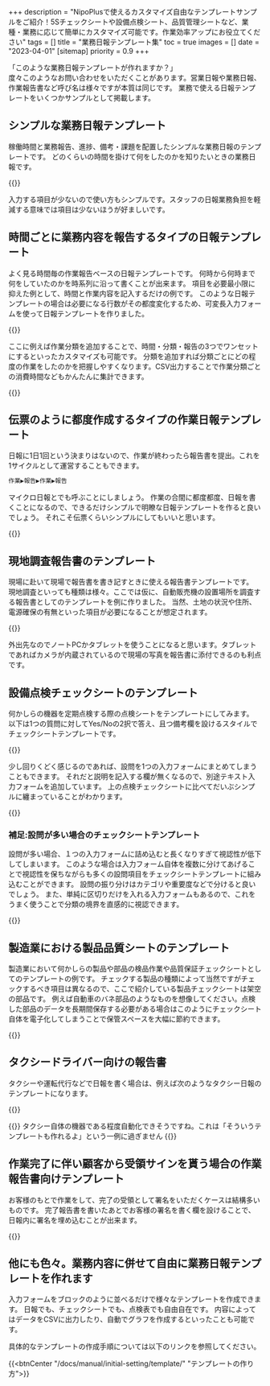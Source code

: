 +++
description = "NipoPlusで使えるカスタマイズ自由なテンプレートサンプルをご紹介！5Sチェックシートや設備点検シート、品質管理シートなど、業種・業務に応じて簡単にカスタマイズ可能です。作業効率アップにお役立てください"
tags = []
title = "業務日報テンプレート集"
toc = true
images = []
date = "2023-04-01"
[sitemap]
  priority = 0.9
+++

「このような業務日報テンプレートが作れますか？」  
度々このようなお問い合わせをいただくことがあります。営業日報や業務日報、作業報告書など呼び名は様々ですが本質は同じです。
業務で使える日報テンプレートをいくつかサンプルとして掲載します。

## シンプルな業務日報テンプレート

稼働時間と業務報告、進捗、備考・課題を配置したシンプルな業務日報のテンプレートです。
どのくらいの時間を掛けて何をしたのかを知りたいときの業務日報です。

{{<appscreen filename="sample1" title="業務日報テンプレートサンプル1">}}

入力する項目が少ないので使い方もシンプルです。スタッフの日報業務負担を軽減する意味では項目は少ないほうが好ましいです。

## 時間ごとに業務内容を報告するタイプの日報テンプレート

よく見る時間毎の作業報告ベースの日報テンプレートです。
何時から何時まで何をしていたのかを時系列に沿って書くことが出来ます。
項目を必要最小限に抑えた例として、時間と作業内容を記入するだけの例です。
このような日報テンプレートの場合は必要になる行数がその都度変化するため、可変長入力フォームを使って日報テンプレートを作りました。

{{<appscreen filename="sample2" title="時間毎に書くタイプの業務日報テンプレート1">}}

ここに例えば作業分類を追加することで、時間・分類・報告の3つでワンセットにするといったカスタマイズも可能です。
分類を追加すれば分類ごとにどの程度の作業をしたのかを把握しやすくなります。CSV出力することで作業分類ごとの消費時間などもかんたんに集計できます。

{{<appscreen filename="sample11" title="時間毎に書くタイプの業務日報テンプレート2">}}

## 伝票のように都度作成するタイプの作業日報テンプレート

日報に1日1回という決まりはないので、作業が終わったら報告書を提出。これを1サイクルとして運営することもできます。

```sh
作業▶報告▶作業▶報告
```

マイクロ日報とでも呼ぶことにしましょう。
作業の合間に都度都度、日報を書くことになるので、できるだけシンプルで明瞭な日報テンプレートを作ると良いでしょう。
それこそ伝票くらいシンプルにしてもいいと思います。

{{<appscreen filename="sample3" title="マイクロ日報テンプレート">}}

## 現地調査報告書のテンプレート

現場に赴いて現場で報告書を書き記すときに使える報告書テンプレートです。
現地調査といっても種類は様々。ここでは仮に、自動販売機の設置場所を調査する報告書としてのテンプレートを例に作りました。
当然、土地の状況や住所、電源確保の有無といった項目が必要になることが想定されます。

{{<appscreen filename="sample4" title="現地調査報告書のテンプレート">}}

外出先なのでノートPCかタブレットを使うことになると思います。タブレットであればカメラが内蔵されているので現場の写真を報告書に添付できるのも利点です。

## 設備点検チェックシートのテンプレート

何かしらの機器を定期点検する際の点検シートをテンプレートにしてみます。
以下は1つの質問に対してYes/Noの2択で答え、且つ備考欄を設けるスタイルでチェックシートテンプレートです。

{{<appscreen filename="sample5" title="設備点検チェックシートのテンプレート">}}

少し回りくどく感じるのであれば、設問を1つの入力フォームにまとめてしまうこともできます。
それだと説明を記入する欄が無くなるので、別途テキスト入力フォームを追加しています。
上の点検チェックシートに比べてだいぶシンプルに纏まっていることがわかります。

{{<appscreen filename="sample6" title="設備点検チェックシートのテンプレート（簡易版）">}}

### 補足:設問が多い場合のチェックシートテンプレート


設問が多い場合、１つの入力フォームに詰め込むと長くなりすぎて視認性が低下してしまいます。
このような場合は入力フォーム自体を複数に分けてあげることで視認性を保ちながらも多くの設問項目をチェックシートテンプレートに組み込むことができます。
設問の振り分けはカテゴリや重要度などで分けると良いでしょう。
また、単純に区切りだけを入れる入力フォームもあるので、これをうまく使うことで分類の境界を直感的に視認できます。

{{<appscreen filename="sample7" title="設問が多いチェックシートを分割する例">}}

## 製造業における製品品質シートのテンプレート

製造業において何かしらの製品や部品の検品作業や品質保証チェックシートとしてのテンプレートの例です。
チェックする製品の種類によって当然ですがチェックするべき項目は異なるので、ここで紹介している製品チェックシートは架空の部品です。
例えば自動車のバネ部品のようなものを想像してください。点検した部品のデータを長期間保存する必要がある場合はこのようにチェックシート自体を電子化してしまうことで保管スペースを大幅に節約できます。

{{<appscreen filename="sample8" title="製品品質チェックシートのテンプレート">}}

## タクシードライバー向けの報告書

タクシーや運転代行などで日報を書く場合は、例えば次のようなタクシー日報のテンプレートになります。

{{<appscreen filename="sample9" title="タクシー日報のテンプレート">}}

{{<alice pos="right" icon="here">}}
タクシー自体の機器である程度自動化できそうですね。これは「そういうテンプレートも作れるよ」という一例に過ぎません
{{</alice>}}

## 作業完了に伴い顧客から受領サインを貰う場合の作業報告書向けテンプレート

お客様のもとで作業をして、完了の受領として署名をいただくケースは結構多いものです。
完了報告書を書いたあとでお客様の署名を書く欄を設けることで、日報内に署名を埋め込むことが出来ます。

{{<appscreen filename="sample10" title="署名欄ありの完了報告書テンプレート">}}

## 他にも色々。業務内容に併せて自由に業務日報テンプレートを作れます

入力フォームをブロックのように並べるだけで様々なテンプレートを作成できます。
日報でも、チェックシートでも、点検表でも自由自在です。
内容によってはデータをCSVに出力したり、自動でグラフを作成するといったことも可能です。

具体的なテンプレートの作成手順については以下のリンクを参照してください。

{{<btnCenter "/docs/manual/initial-setting/template/" "テンプレートの作り方">}}
